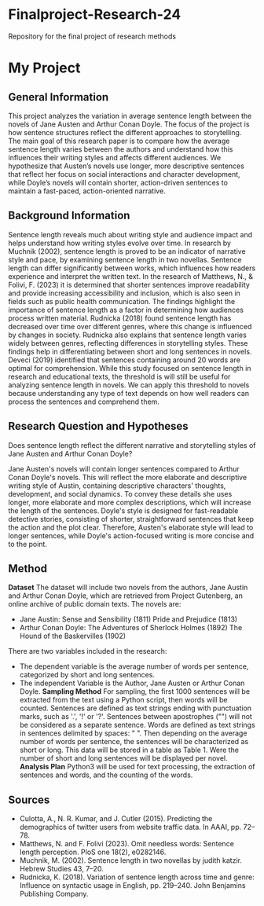 # Finalproject-Research-24
Repository for the final project of research methods

# My Project

## General Information
This project analyzes the variation in average sentence length between the novels of Jane Austen and Arthur Conan Doyle. The focus of the project is how sentence structures reflect the different approaches to storytelling. The main goal of this research paper is to compare how the average sentence length varies between the authors and understand how this influences their writing styles and affects different audiences. We hypothesize that Austen’s novels use longer, more descriptive sentences that reflect her focus on social interactions and character development, while Doyle’s novels will contain shorter, action-driven sentences to maintain a fast-paced, action-oriented narrative. 

## Background Information
Sentence length reveals much about writing style and audience impact and helps understand how writing styles evolve over time. In research by Muchnik (2002), sentence length is proved to be an indicator of narrative style and pace, by examining sentence length in two novellas. Sentence length can differ significantly between works, which influences how readers experience and interpret the written text. In the research of Matthews, N., & Folivi, F. (2023) it is determined that shorter sentences improve readability and provide increasing accessibility and inclusion, which is also seen in fields such as public health communication. The findings highlight the importance of sentence length as a factor in determining how audiences process written material.
Rudnicka (2018) found sentence length has decreased over time over different genres, where this change is influenced by changes in society. Rudnicka also explains that sentence length varies widely between genres, reflecting differences in storytelling styles. These findings help in differentiating between short and long sentences in novels. Deveci (2019) identified that sentences containing around 20 words are optimal for comprehension. While this study focused on sentence length in research and educational texts, the threshold is will still be useful for analyzing sentence length in novels. We can apply this threshold to novels because understanding any type of text depends on how well readers can process the sentences and comprehend them. 

## Research Question and Hypotheses
Does sentence length reflect the different narrative and storytelling styles of Jane Austen and Arthur Conan Doyle?

Jane Austen's novels will contain longer sentences compared to Arthur Conan Doyle's novels. This will reflect the more elaborate and descriptive writing style of Austin, containing descriptive characters' thoughts, development, and social dynamics. To convey these details she uses longer, more elaborate and more complex descriptions, which will increase the length of the sentences. Doyle's style is designed for fast-readable detective stories, consisting of shorter, straightforward sentences that keep the action and the plot clear. Therefore, Austen's elaborate style will lead to longer sentences, while Doyle's action-focused writing is more concise and to the point.

## Method
**Dataset**
The dataset will include two novels from the authors, Jane Austin and Arthur Conan Doyle, which are retrieved from Project Gutenberg, an online archive of public domain texts.
The novels are:
* Jane Austin:
    Sense and Sensibility (1811)
    Pride and Prejudice (1813)
* Arthur Conan Doyle: 
    The Adventures of Sherlock Holmes (1892)
    The Hound of the Baskervilles (1902)

There are two variables included in the research:
* The dependent variable is the average number of words per sentence, categorized by short and long sentences. 
* The independent Variable is the Author, Jane Austen or Arthur Conan Doyle. 
**Sampling Method**
For sampling, the first 1000 sentences will be extracted from the text using a Python script, then words will be counted. Sentences are defined as text strings ending with punctuation marks, such as '.', '!' or '?'. Sentences between apostrophes ("") will not be considered as a separate sentence. Words are defined as text strings in sentences delimited by spaces: " ". Then depending on the average number of words per sentence, the sentences will be characterized as short or long. This data will be stored in a table as Table 1. Were the number of short and long sentences will be displayed per novel.
**Analysis Plan**
Python3 will be used for text processing, the extraction of sentences and words, and the counting of the words.

## Sources
* Culotta, A., N. R. Kumar, and J. Cutler (2015). Predicting the demographics of twitter users from website traffic data. In AAAI, pp. 72–78.
* Matthews, N. and F. Folivi (2023). Omit needless words: Sentence length perception. PloS one 18(2), e0282146.
* Muchnik, M. (2002). Sentence length in two novellas by judith katzir. Hebrew Studies 43, 7–20.
* Rudnicka, K. (2018). Variation of sentence length across time and genre: Influence on syntactic usage in English, pp. 219–240. John Benjamins Publishing Company.
